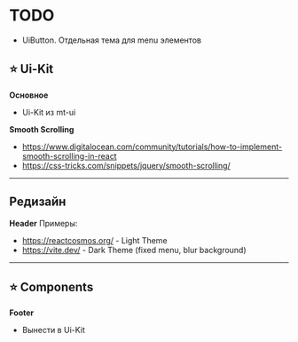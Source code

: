 # TODO

- UiButton. Отдельная тема для menu элементов

## ⭐️ Ui-Kit

**Основное**
- Ui-Kit из mt-ui

**Smooth Scrolling**
- https://www.digitalocean.com/community/tutorials/how-to-implement-smooth-scrolling-in-react
- https://css-tricks.com/snippets/jquery/smooth-scrolling/

----

## Редизайн

**Header**
Примеры:
- https://reactcosmos.org/ - Light Theme
- https://vite.dev/ - Dark Theme (fixed menu, blur background)

----

## ⭐️ Components

**Footer**
- Вынести в Ui-Kit
